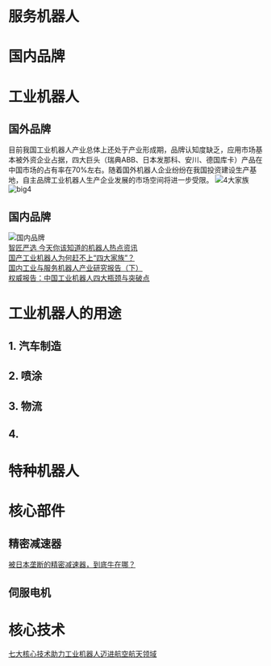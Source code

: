 
# 服务机器人

# 国内品牌


# 工业机器人
## 国外品牌
目前我国工业机器人产业总体上还处于产业形成期，品牌认知度缺乏，应用市场基本被外资企业占据，四大巨头（瑞典ABB、日本发那科、安川、德国库卡）产品在中国市场的占有率在70%左右。随着国外机器人企业纷纷在我国投资建设生产基地，自主品牌工业机器人生产企业发展的市场空间将进一步受限。
![4大家族](http://images.ofweek.com/Upload/News/2016-8/Sandy/9/25.jpg)<br>
![big4](https://timgsa.baidu.com/timg?image&quality=80&size=b9999_10000&sec=1545199487910&di=22f0babf09a0e6c31f2174cb63209490&imgtype=0&src=http%3A%2F%2Fdata.useit.com.cn%2Fuseitdata%2Fforum%2F201507%2F10%2F175035d2s90ug00c6zpc3t.jpg)<br>

## 国内品牌
![国内品牌](http://5b0988e595225.cdn.sohucs.com/images/20180131/48c9dbd1dc1249eea4c6f16cd6d58c33.jpeg)<br>
[智匠严选 今天你该知道的机器人热点资讯](http://www.sohu.com/a/220121756_100090232)<br>
[国产工业机器人为何赶不上“四大家族”？](http://www.gongkong.com/news/201806/381682.html)<br>
[国内工业与服务机器人产业研究报告（下）](http://blog.sina.com.cn/s/blog_be62e9a90102wj9d.html)<br>
[权威报告：中国工业机器人四大瓶颈与突破点](http://www.gymf.com.cn/robot/cn/news/2017-5-12/2765.html)<BR>

# 工业机器人的用途 

## 1. 汽车制造

## 2. 喷涂

## 3. 物流

## 4.


# 特种机器人


# 核心部件

## 精密减速器
[被日本垄断的精密减速器，到底牛在哪？](https://baijiahao.baidu.com/s?id=1616651042938702262&wfr=spider&for=pc)<br>


## 伺服电机

## 

# 核心技术
[七大核心技术助力工业机器人迈进航空航天领域](http://www.21ic.com/news/control/201606/678895.htm)<br>
